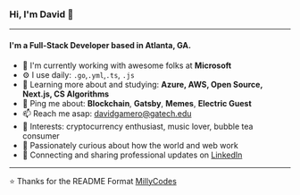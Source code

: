 ### Hi, I'm David 👋
---

#### I'm a Full-Stack Developer based in Atlanta, GA.

- 🏢 I'm currently working with awesome folks at **Microsoft**
- ⚙️ I use daily: `.go`,`.yml`,`.ts`, `.js`
- 🌱 Learning more about and studying: **Azure, AWS, Open Source, Next.js, CS Algorithms**
- 💬 Ping me about: **Blockchain**, **Gatsby**, **Memes**, **Electric Guest**
- 📫 Reach me asap: davidgamero@gatech.edu
- 💙 Interests: cryptocurrency enthusiast, music lover, bubble tea consumer
- 🧠 Passionately curious about how the world and web work
- 💼 Connecting and sharing professional updates on <a href="https://www.linkedin.com/in/david-gamero/">LinkedIn</a>


---

⭐️ Thanks for the README Format [MillyCodes](https://github.com/MillyCodes)
